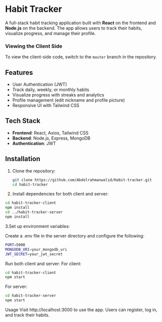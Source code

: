 # Habit Tracker

A full-stack habit tracking application built with **React** on the frontend and **Node.js** on the backend. The app allows users to track their habits, visualize progress, and manage their profile.
### Viewing the Client Side

To view the client-side code, switch to the `master` branch in the repository.

## Features

- User Authentication (JWT)
- Track daily, weekly, or monthly habits
- Visualize progress with streaks and analytics
- Profile management (edit nickname and profile picture)
- Responsive UI with Tailwind CSS

## Tech Stack

- **Frontend**: React, Axios, Tailwind CSS
- **Backend**: Node.js, Express, MongoDB
- **Authentication**: JWT

## Installation

1. Clone the repository:
   ```bash
   git clone https://github.com/Abdelrahmanwalid/Habit-tracker.git
   cd habit-tracker
2. Install dependencies for both client and server:

```bash
cd habit-tracker-client
npm install
cd ../habit-tracker-server
npm install
```
3.Set up environment variables:

Create a .env file in the server directory and configure the following:
```bash
PORT=5000
MONGODB_URI=your_mongodb_uri
JWT_SECRET=your_jwt_secret
```
Run both client and server:
For client:
```bash
cd habit-tracker-client
npm start
```
For server:
```bash
cd habit-tracker-server
npm start
```
Usage
Visit http://localhost:3000 to use the app.
Users can register, log in, and track their habits.

